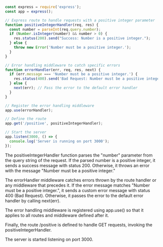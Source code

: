 ```javascript
const express = require('express');
const app = express();

// Express route to handle requests with a positive integer parameter
function positiveIntegerHandler(req, res) {
  const number = parseInt(req.query.number);
  if (Number.isInteger(number) && number > 0) {
    res.status(200).send("Success: Number is a positive integer.");
  } else {
    throw new Error('Number must be a positive integer.');
  }
}

// Error handling middleware to catch specific errors
function errorHandler(err, req, res, next) {
  if (err.message === 'Number must be a positive integer.') {
    res.status(400).send('Bad Request: Number must be a positive integer.');
  } else {
    next(err); // Pass the error to the default error handler
  }
}

// Register the error handling middleware
app.use(errorHandler);

// Define the route
app.get('/positive', positiveIntegerHandler);

// Start the server
app.listen(3000, () => {
  console.log('Server is running on port 3000');
});
```
The positiveIntegerHandler function parses the "number" parameter from the query string of the request. If the parsed number is a positive integer, it sends a success message with status 200. Otherwise, it throws an error with the message "Number must be a positive integer."

The errorHandler middleware catches errors thrown by the route handler or any middleware that precedes it. If the error message matches "Number must be a positive integer.", it sends a custom error message with status 400 (Bad Request). Otherwise, it passes the error to the default error handler by calling next(err).

The error handling middleware is registered using app.use() so that it applies to all routes and middleware defined after it.

Finally, the route /positive is defined to handle GET requests, invoking the positiveIntegerHandler.

The server is started listening on port 3000.
